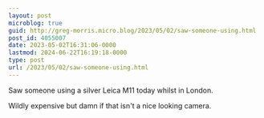 ```yaml
---
layout: post
microblog: true
guid: http://greg-morris.micro.blog/2023/05/02/saw-someone-using.html
post_id: 4055007
date: 2023-05-02T16:31:06-0000
lastmod: 2024-06-22T16:19:18-0000
type: post
url: /2023/05/02/saw-someone-using.html
---
```

Saw someone using a silver Leica M11 today whilst in London.

Wildly expensive but damn if that isn't a nice looking camera.
